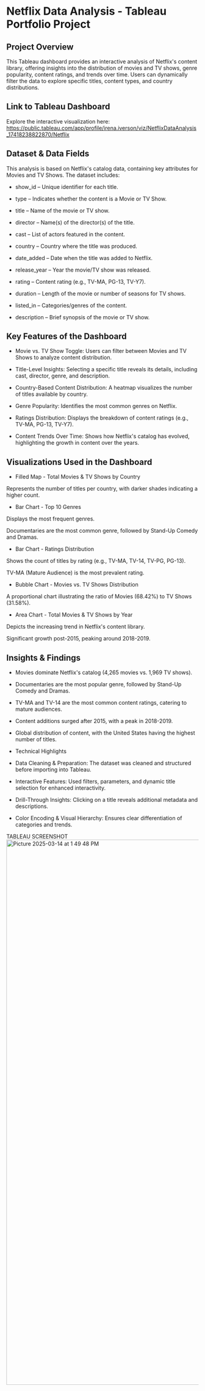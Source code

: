# Netflix Data Analysis - Tableau Portfolio Project

## Project Overview

This Tableau dashboard provides an interactive analysis of Netflix's content library, offering insights into the distribution of movies and TV shows, genre popularity, content ratings, and trends over time. Users can dynamically filter the data to explore specific titles, content types, and country distributions.

## Link to Tableau Dashboard

Explore the interactive visualization here: https://public.tableau.com/app/profile/irena.iverson/viz/NetflixDataAnalysis_17418238822870/Netflix

## Dataset & Data Fields

This analysis is based on Netflix's catalog data, containing key attributes for Movies and TV Shows. The dataset includes:

- show_id – Unique identifier for each title.

- type – Indicates whether the content is a Movie or TV Show.

- title – Name of the movie or TV show.

- director – Name(s) of the director(s) of the title.

- cast – List of actors featured in the content.

- country – Country where the title was produced.

- date_added – Date when the title was added to Netflix.

- release_year – Year the movie/TV show was released.

- rating – Content rating (e.g., TV-MA, PG-13, TV-Y7).

- duration – Length of the movie or number of seasons for TV shows.

- listed_in – Categories/genres of the content.

- description – Brief synopsis of the movie or TV show.

## Key Features of the Dashboard

- Movie vs. TV Show Toggle: Users can filter between Movies and TV Shows to analyze content distribution.

- Title-Level Insights: Selecting a specific title reveals its details, including cast, director, genre, and description.

- Country-Based Content Distribution: A heatmap visualizes the number of titles available by country.

- Genre Popularity: Identifies the most common genres on Netflix.

- Ratings Distribution: Displays the breakdown of content ratings (e.g., TV-MA, PG-13, TV-Y7).

- Content Trends Over Time: Shows how Netflix's catalog has evolved, highlighting the growth in content over the years.

## Visualizations Used in the Dashboard

- Filled  Map - Total Movies & TV Shows by Country

Represents the number of titles per country, with darker shades indicating a higher count.

- Bar Chart - Top 10 Genres

Displays the most frequent genres.

Documentaries are the most common genre, followed by Stand-Up Comedy and Dramas.

- Bar Chart - Ratings Distribution

Shows the count of titles by rating (e.g., TV-MA, TV-14, TV-PG, PG-13).

TV-MA (Mature Audience) is the most prevalent rating.

- Bubble Chart - Movies vs. TV Shows Distribution

A proportional chart illustrating the ratio of Movies (68.42%) to TV Shows (31.58%).

- Area Chart - Total Movies & TV Shows by Year

Depicts the increasing trend in Netflix's content library.

Significant growth post-2015, peaking around 2018-2019.

## Insights & Findings

- Movies dominate Netflix's catalog (4,265 movies vs. 1,969 TV shows).

- Documentaries are the most popular genre, followed by Stand-Up Comedy and Dramas.

- TV-MA and TV-14 are the most common content ratings, catering to mature audiences.

- Content additions surged after 2015, with a peak in 2018-2019.

- Global distribution of content, with the United States having the highest number of titles.

- Technical Highlights

- Data Cleaning & Preparation: The dataset was cleaned and structured before importing into Tableau.

- Interactive Features: Used filters, parameters, and dynamic title selection for enhanced interactivity.

- Drill-Through Insights: Clicking on a title reveals additional metadata and descriptions.

- Color Encoding & Visual Hierarchy: Ensures clear differentiation of categories and trends.

TABLEAU SCREENSHOT
  <img width="1426" alt="Picture 2025-03-14 at 1 49 48 PM" src="https://github.com/user-attachments/assets/dda3e4f7-3f05-465c-8088-78437cd661e0" />
